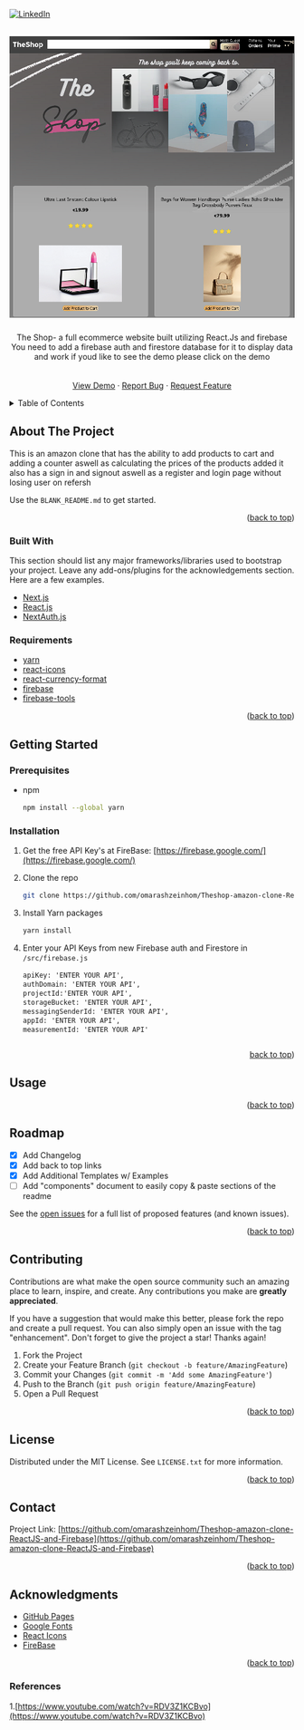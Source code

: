 <div id="top"></div>

[![LinkedIn][linkedin-shield]](www.linkedin/in/omarzeinhom)

<!-- PROJECT LOGO -->
<br />

<div align="center">
<kbd>
    <img src="img/screenshot.png" alt="Logo" width="600" height=""/>
    </kbd>

  <a href="https://github.com/omarashzeinhom/theshop-amazon-insipred-shop">
  </a>

  <h3 align="center"></h3>

  <p align="center">
The Shop- a full ecommerce website built utilizing React.Js and firebase
You need to add a firebase auth and firestore database for it to display data and work if youd like to see the demo please click on the demo
    <br />
    <br />
    <br />
    <a href="https://th3shop-8d8a3.web.app/">View Demo</a>
    ·
    <a href="https://github.com/omarashzeinhom/theshop-amazon-insipred-shop/issues">Report Bug</a>
    ·
    <a href="https://github.com/omarashzeinhom/theshop-amazon-insipred-shop/issues">Request Feature</a>
  </p>
</div>

<!-- TABLE OF CONTENTS -->
<details>
  <summary>Table of Contents</summary>
  <ol>
    <li>
      <a href="#about-the-project">About The Project</a>
      <ul>
        <li><a href="#built-with">Built With</a></li>
      </ul>
    </li>
    <li>
      <a href="#getting-started">Getting Started</a>
      <ul>
        <li><a href="#prerequisites">Prerequisites</a></li>
        <li><a href="#installation">Installation</a></li>
      </ul>
    </li>
    <li><a href="#usage">Usage</a></li>
    <li><a href="#roadmap">Roadmap</a></li>
    <li><a href="#contributing">Contributing</a></li>
    <li><a href="#license">License</a></li>
    <li><a href="#contact">Contact</a></li>
    <li><a href="#acknowledgments">Acknowledgments</a></li>
    <li><a href="#references">References</a></li>

  </ol>
</details>

<!-- ABOUT THE PROJECT -->

## About The Project

This is an amazon clone that has the ability to add products
to cart and adding a counter
aswell as calculating the prices of the products added
it also has a sign in and signout aswell as a register and login page without losing user on refersh

Use the `BLANK_README.md` to get started.

<p align="right">(<a href="#top">back to top</a>)</p>

### Built With

This section should list any major frameworks/libraries used to bootstrap your project. Leave any add-ons/plugins for the acknowledgements section. Here are a few examples.

- [Next.js](https://nextjs.org/)
- [React.js](https://reactjs.org/)
- [NextAuth.js](https://next-auth.js.org/)

### Requirements

- [yarn](https://yarnpkg.com/)
- [react-icons](https://yarnpkg.com/package/react-icons)
- [react-currency-format](https://www.npmjs.com/package/react-currency-format)
- [firebase](https://yarnpkg.com/package/firebase)
- [firebase-tools](https://yarnpkg.com/package/firebase-tools)

<p align="right">(<a href="#top">back to top</a>)</p>

<!-- GETTING STARTED -->

## Getting Started

### Prerequisites

- npm
  ```sh
  npm install --global yarn
  ```

### Installation

1. Get the free API Key's at
   FireBase: [https://firebase.google.com/](https://firebase.google.com/)
2. Clone the repo
   ```sh
   git clone https://github.com/omarashzeinhom/Theshop-amazon-clone-ReactJS-and-Firebase
   ```
3. Install Yarn packages
   ```sh
   yarn install
   ```
4. Enter your API Keys from new Firebase auth and Firestore in `/src/firebase.js`

   ```
   apiKey: 'ENTER YOUR API',
   authDomain: 'ENTER YOUR API',
   projectId:'ENTER YOUR API',
   storageBucket: 'ENTER YOUR API',
   messagingSenderId: 'ENTER YOUR API',
   appId: 'ENTER YOUR API',
   measurementId: 'ENTER YOUR API'
   ```

   ```

   ```

<p align="right"><a href="#top">back to top</a>)</p>

<!-- USAGE EXAMPLES -->

## Usage

<p align="right">(<a href="#top">back to top</a>)</p>

<!-- ROADMAP -->

## Roadmap

- [x] Add Changelog
- [x] Add back to top links
- [x] Add Additional Templates w/ Examples
- [ ] Add "components" document to easily copy & paste sections of the readme

See the [open issues](https://github.com/omarashzeinhom/gaming-graphcms-blog-auth/issues) for a full list of proposed features (and known issues).

<p align="right">(<a href="#top">back to top</a>)</p>

<!-- CONTRIBUTING -->

## Contributing

Contributions are what make the open source community such an amazing place to learn, inspire, and create. Any contributions you make are **greatly appreciated**.

If you have a suggestion that would make this better, please fork the repo and create a pull request. You can also simply open an issue with the tag "enhancement".
Don't forget to give the project a star! Thanks again!

1. Fork the Project
2. Create your Feature Branch (`git checkout -b feature/AmazingFeature`)
3. Commit your Changes (`git commit -m 'Add some AmazingFeature'`)
4. Push to the Branch (`git push origin feature/AmazingFeature`)
5. Open a Pull Request

<p align="right">(<a href="#top">back to top</a>)</p>

<!-- LICENSE -->

## License

Distributed under the MIT License. See `LICENSE.txt` for more information.

<p align="right">(<a href="#top">back to top</a>)</p>

<!-- CONTACT -->

## Contact

Project Link: [https://github.com/omarashzeinhom/Theshop-amazon-clone-ReactJS-and-Firebase](https://github.com/omarashzeinhom/Theshop-amazon-clone-ReactJS-and-Firebase)

<p align="right">(<a href="#top">back to top</a>)</p>

<!-- ACKNOWLEDGMENTS -->

## Acknowledgments

- [GitHub Pages](https://pages.github.com)
- [Google Fonts](https://fonts.google.com/)
- [React Icons](https://react-icons.github.io/react-icons/search)
- [FireBase](https://firebase.google.com/)

<p align="right">(<a href="#top">back to top</a>)</p>

### References

1.[https://www.youtube.com/watch?v=RDV3Z1KCBvo](https://www.youtube.com/watch?v=RDV3Z1KCBvo)

<!-- MARKDOWN LINKS & IMAGES -->
<!-- https://www.markdownguide.org/basic-syntax/#reference-style-links -->

[forks-shield]: https://img.shields.io/github/forks/othneildrew/Best-README-Template.svg?style=for-the-badge
[forks-url]: https://github.com/omarashzeinhom/gaming-graphcms-blog-auth/network/members
[linkedin-shield]: https://img.shields.io/badge/-LinkedIn-black.svg?style=for-the-badge&logo=linkedin&colorB=555
[linkedin-url]: https://www.linkedin.com/in/omar-abdelrahman-7602a9126/?challengeId=AQEV9iEfbhe5gAAAAX-mimK5NgF_ZhhgsWKnBK9_zqyaTZckcCE79DjQV-8dXVQnAYfVBYBjqhTy_kV030w0LcR3fKRVV8IgyQ&submissionId=02a9350a-f50a-de16-1a87-3ca3b148e71a
[product-screenshot]: img/gaming-blog-screen-shot.jpg
